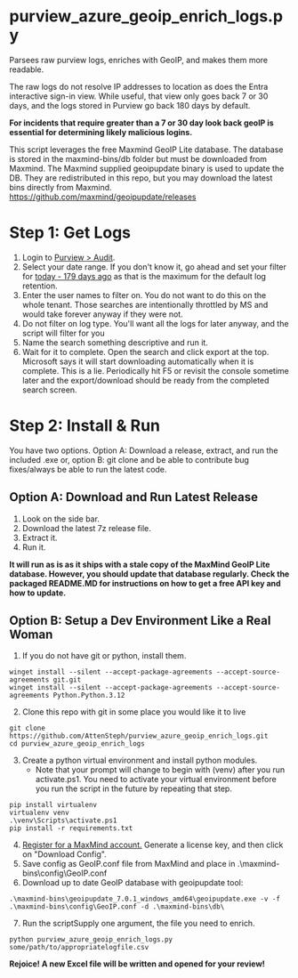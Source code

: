 
# purview_azure_geoip_enrich_logs.py

Parsees raw purview logs, enriches with GeoIP, and makes them more readable.

The raw logs do not resolve IP addresses to location as does the Entra interactive sign-in view. While useful, that view only goes back 7 or 30 days, and the logs stored in Purview go back 180 days by default.

**For incidents that require greater than a 7 or 30 day look back geoIP is essential for determining likely malicious logins.**

This script leverages the free Maxmind GeoIP Lite database. The database is stored in the maxmind-bins/db folder but must be downloaded from Maxmind. The Maxmind supplied geoipupdate binary is used to update the DB. They are redistributed in this repo, but you may download the latest bins directly from Maxmind. https://github.com/maxmind/geoipupdate/releases

# Step 1: Get Logs

1. Login to [Purview > Audit](https://purview.microsoft.com/audit/).
2. Select your date range. If you don't know it, go ahead and set your filter for [today - 179 days ago](https://www.google.com/search?q=179+days+ago+from+today) as that is the maximum for the default log retention.
3. Enter the user names to filter on. You do not want to do this on the whole tenant. Those searches are intentionally throttled by MS and would take forever anyway if they were not.
4. Do not filter on log type. You'll want all the logs for later anyway, and the script will filter for you
5. Name the search something descriptive and run it.
6. Wait for it to complete. Open the search and click export at the top. Microsoft says it will start downloading automatically when it is complete. This is a lie. Periodically hit F5 or revisit the console sometime later and the export/download should be ready from the completed search screen.

# Step 2: Install & Run

You have two options. Option A: Download a release, extract, and run the included .exe or, option B: git clone and be able to contribute bug fixes/always be able to run the latest code.

## Option A: Download and Run Latest Release

1. Look on the side bar.
2. Download the latest 7z release file.
3. Extract it.
4. Run it.

**It will run as is as it ships with a stale copy of the MaxMind GeoIP Lite database. However, you should update that database regularly. Check the packaged README.MD for instructions on how to get a free API key and how to update.**

## Option B: Setup a Dev Environment Like a Real Woman

1. If you do not have git or python, install them.

```batchfile
winget install --silent --accept-package-agreements --accept-source-agreements git.git 
winget install --silent --accept-package-agreements --accept-source-agreements Python.Python.3.12
```

2. Clone this repo with git in some place you would like it to live

```batchfile
git clone https://github.com/AttenSteph/purview_azure_geoip_enrich_logs.git
cd purview_azure_geoip_enrich_logs
```

3. Create a python virtual environment and install python modules.
    - Note that your prompt will change to begin with (venv) after you run activate.ps1. You need to activate your virtual environment before you run the script in the future by repeating that step.

```batchfile
pip install virtualenv
virtualenv venv
.\venv\Scripts\activate.ps1
pip install -r requirements.txt
```

4. [Register for a MaxMind account.](https://dev.maxmind.com/geoip/geolite2-free-geolocation-data) Generate a license key, and then click on "Download Config". 
5. Save config as GeoIP.conf file from MaxMind and place in .\maxmind-bins\config\GeoIP.conf
6. Download up to date GeoIP database with geoipupdate tool:

```batchfile
.\maxmind-bins\geoipupdate_7.0.1_windows_amd64\geoipupdate.exe -v -f .\maxmind-bins\config\GeoIP.conf -d .\maxmind-bins\db\
```

7. Run the scriptSupply one argument, the file you need to enrich.

```batchfile
python purview_azure_geoip_enrich_logs.py some/path/to/appropriatelogfile.csv
```

**Rejoice! A new Excel file will be written and opened for your review!**
